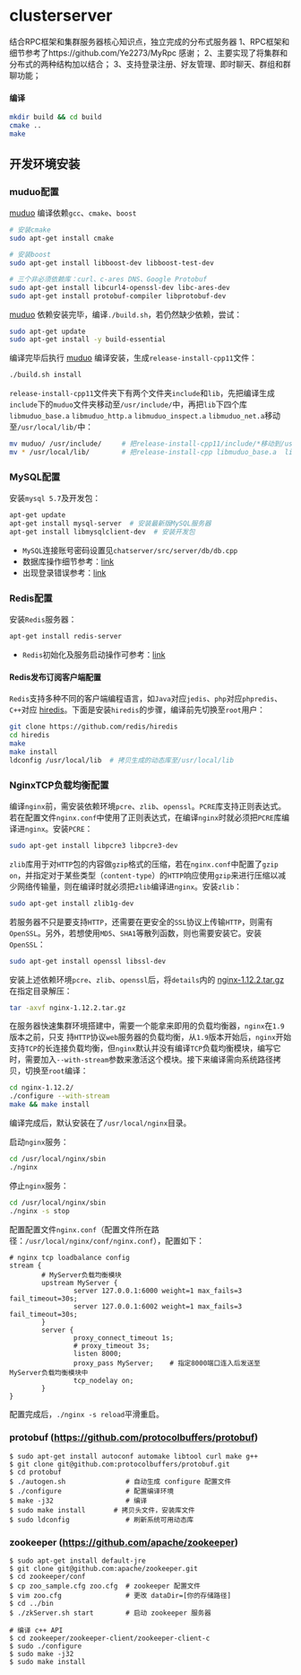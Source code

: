 # clusterserver

结合RPC框架和集群服务器核心知识点，独立完成的分布式服务器
1、RPC框架和细节参考了https://github.com/Ye2273/MyRpc 感谢；
2、主要实现了将集群和分布式的两种结构加以结合；
3、支持登录注册、好友管理、即时聊天、群组和群聊功能；

#### 编译

```sh
mkdir build && cd build
cmake ..
make
```

## 开发环境安装

### muduo配置

[muduo](https://github.com/chenshuo/muduo) 编译依赖`gcc`、`cmake`、`boost`

```sh
# 安装cmake
sudo apt-get install cmake

# 安装boost
sudo apt-get install libboost-dev libboost-test-dev

# 三个非必须依赖库：curl、c-ares DNS、Google Protobuf
sudo apt-get install libcurl4-openssl-dev libc-ares-dev
sudo apt-get install protobuf-compiler libprotobuf-dev
```

[muduo](https://github.com/chenshuo/muduo) 依赖安装完毕，编译`./build.sh`，若仍然缺少依赖，尝试：

```sh
sudo apt-get update
sudo apt-get install -y build-essential
```

编译完毕后执行 [muduo](https://github.com/chenshuo/muduo) 编译安装，生成`release-install-cpp11`文件：

```sh
./build.sh install
```

`release-install-cpp11`文件夹下有两个文件夹`include`和`lib`，先把编译生成`include`下的`muduo`文件夹移动至`/usr/include/`中，再把`lib`下四个库`libmuduo_base.a` `libmuduo_http.a` `libmuduo_inspect.a` `libmuduo_net.a`移动至`/usr/local/lib/`中：

```sh
mv muduo/ /usr/include/     # 把release-install-cpp11/include/*移动到/usr/include/
mv * /usr/local/lib/        # 把release-install-cpp libmuduo_base.a  libmuduo_http.a  libmuduo_inspect.a  libmuduo_net.a四个库拷贝到/usr/local/lib/
```


### MySQL配置

安装`mysql 5.7`及开发包：

```sh
apt-get update
apt-get install mysql-server  # 安装最新版MySQL服务器
apt-get install libmysqlclient-dev  # 安装开发包
```

* `MySQL`连接账号密码设置见`chatserver/src/server/db/db.cpp`
* 数据库操作细节参考：[link](https://zhuanlan.zhihu.com/p/115534006)
* 出现登录错误参考：[link](https://blog.csdn.net/weixin_42507981/article/details/113292645)

### Redis配置

安装`Redis`服务器：

```sh
apt-get install redis-server
```

* `Redis`初始化及服务启动操作可参考：[link](https://segmentfault.com/a/1190000019408555)

#### Redis发布订阅客户端配置

`Redis`支持多种不同的客户端编程语言，如`Java`对应`jedis`、`php`对应`phpredis`、`C++`对应 [hiredis](https://github.com/redis/hiredis)。下面是安装`hiredis`的步骤，编译前先切换至`root`用户：

```sh
git clone https://github.com/redis/hiredis
cd hiredis
make
make install
ldconfig /usr/local/lib  # 拷贝生成的动态库至/usr/local/lib
```

### NginxTCP负载均衡配置

编译`nginx`前，需安装依赖环境`pcre`、`zlib`、`openssl`。`PCRE`库支持正则表达式。若在配置文件`nginx.conf`中使用了正则表达式，在编译`nginx`时就必须把`PCRE`库编译进`nginx`。安装`PCRE`：

```sh
sudo apt-get install libpcre3 libpcre3-dev  
```

`zlib`库用于对`HTTP`包的内容做`gzip`格式的压缩，若在`nginx.conf`中配置了`gzip on`，并指定对于某些类型（`content-type`）的`HTTP`响应使用`gzip`来进行压缩以减少网络传输量，则在编译时就必须把`zlib`编译进`nginx`。安装`zlib`：

```sh
sudo apt-get install zlib1g-dev
```

若服务器不只是要支持`HTTP`，还需要在更安全的`SSL`协议上传输`HTTP`，则需有`OpenSSL`。另外，若想使用`MD5`、`SHA1`等散列函数，则也需要安装它。安装`OpenSSL`：

```sh
sudo apt-get install openssl libssl-dev 
```

安装上述依赖环境`pcre`、`zlib`、`openssl`后，将`details`内的 [nginx-1.12.2.tar.gz](http://nginx.org/download/nginx-1.12.2.tar.gz) 在指定目录解压：

```sh
tar -axvf nginx-1.12.2.tar.gz
```

在服务器快速集群环境搭建中，需要一个能拿来即用的负载均衡器，`nginx`在`1.9`版本之前，只支 持`HTTP`协议`web`服务器的负载均衡，从`1.9`版本开始后，`nginx`开始支持`TCP`的长连接负载均衡，但`nginx`默认并没有编译`TCP`负载均衡模块，编写它时，需要加入`--with-stream`参数来激活这个模块。接下来编译需向系统路径拷贝，切换至`root`编译：

```sh
cd nginx-1.12.2/
./configure --with-stream
make && make install
```

编译完成后，默认安装在了`/usr/local/nginx`目录。

启动`nginx`服务：

```sh
cd /usr/local/nginx/sbin
./nginx
```

停止`nginx`服务：

```sh
cd /usr/local/nginx/sbin
./nginx -s stop
```

配置配置文件`nginx.conf`（配置文件所在路径：`/usr/local/nginx/conf/nginx.conf`），配置如下：

```nginx
# nginx tcp loadbalance config
stream {
        # MyServer负载均衡模块
        upstream MyServer {
                server 127.0.0.1:6000 weight=1 max_fails=3 fail_timeout=30s;
                server 127.0.0.1:6002 weight=1 max_fails=3 fail_timeout=30s;
        }
        server {
                proxy_connect_timeout 1s;
                # proxy_timeout 3s;
                listen 8000;
                proxy_pass MyServer;    # 指定8000端口连入后发送至MyServer负载均衡模块中
                tcp_nodelay on;
        }
}
```

配置完成后，`./nginx -s reload`平滑重启。

### protobuf (https://github.com/protocolbuffers/protobuf)

   ```shell
$ sudo apt-get install autoconf automake libtool curl make g++
$ git clone git@github.com:protocolbuffers/protobuf.git
$ cd protobuf
$ ./autogen.sh               # 自动生成 configure 配置文件
$ ./configure                # 配置编译环境
$ make -j32                  # 编译
$ sudo make install       # 拷贝头文件，安装库文件
$ sudo ldconfig              # 刷新系统可用动态库
   ```

### zookeeper (https://github.com/apache/zookeeper)

   ```shell
$ sudo apt-get install default-jre
$ git clone git@github.com:apache/zookeeper.git
$ cd zookeeper/conf
$ cp zoo_sample.cfg zoo.cfg  # zookeeper 配置文件
$ vim zoo.cfg                # 更改 dataDir=[你的存储路径]
$ cd ../bin
$ ./zkServer.sh start        # 启动 zookeeper 服务器

# 编译 c++ API
$ cd zookeeper/zookeeper-client/zookeeper-client-c
$ sudo ./configure
$ sudo make -j32
$ sudo make install
   ```

